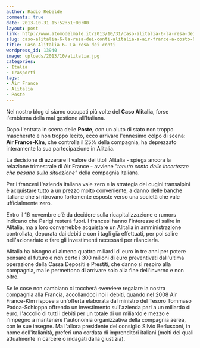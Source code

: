 ```yaml
---
author: Radio Rebelde
comments: true
date: 2013-10-31 15:52:51+00:00
layout: post
link: http://www.atomodelmale.it/2013/10/31/caso-alitalia-6-la-resa-dei-conti-alitalia-a-air-france-a-costo-0/
slug: caso-alitalia-6-la-resa-dei-conti-alitalia-a-air-france-a-costo-0
title: Caso Alitalia 6. La resa dei conti
wordpress_id: 13940
image: uploads/2013/10/alitalia.jpg
categories:
- Italia
- Trasporti
tags:
- Air France
- Alitalia
- Poste
---
```


Nel nostro blog ci siamo occupati più volte del **Caso Alitalia**, forse l'emblema della mal gestione all'Italiana.

Dopo l'entrata in scena delle **Poste**, con un aiuto di stato non troppo mascherato e non troppo lecito, ecco arrivare l'ennesimo colpo di scena: **Air France-Klm**, che controlla il 25% della compagnia, ha deprezzato interamente la sua partecipazione in Alitalia.

La decisione di azzerare il valore dei titoli Alitalia - spiega ancora la relazione trimestrale di Air France - avviene _"tenuto conto delle incertezze che pesano sulla situazione"_ della compagnia italiana.

Per i francesi l'azienda italiana vale zero e la strategia dei cugini transalpini è acquistare tutto a un prezzo molto conveniente, a danno delle banche italiane che si ritrovano fortemente esposte verso una società che vale ufficialmente zero.

Entro il 16 novembre c'è da decidere sulla ricapitalizzazione e rumors indicano che Parigi resterà fuori. I francesi hanno l'interesse di salire in Alitalia, ma a loro converrebbe acquistare un Alitalia in amministrazione controllata, depurata dai debiti e con i tagli già effettuati, per poi salire nell'azionariato e fare gli investimenti necessari per rilanciarla.

Alitalia ha bisogno di almeno quattro miliardi di euro in tre anni per potere pensare al futuro e non certo i 300 milioni di euro preventivati dall'ultima operazione della Cassa Depositi e Prestiti, che danno sì respiro alla compagnia, ma le permettono di arrivare solo alla fine dell'inverno e non oltre.

Se le cose non cambiano ci toccherà <del>svendere</del> regalare la nostra compagnia alla Francia, accollandoci noi i debiti, quando nel 2008 Air France-Klm rispose a un'offerta elaborata dal ministro del Tesoro Tommaso Padoa-Schioppa offrendo un investimento sull'azienda pari a un miliardo di euro, l'accollo di tutti i debiti per un totale di un miliardo e mezzo e l'impegno a mantenere l'autonomia organizzativa della compagnia aerea, con le sue insegne. Ma l'allora presidente del consiglio Silvio Berlusconi, in nome dell'italianità, preferì una cordata di imprenditori italiani (molti dei quali attualmente in carcere o indagati dalla giustizia).
